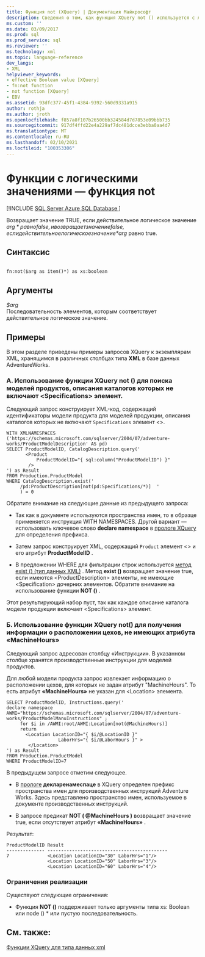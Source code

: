 ```yaml
---
title: Функция not (XQuery) | Документация Майкрософт
description: Сведения о том, как функция XQuery not () используется с логическими значениями.
ms.custom: ''
ms.date: 03/09/2017
ms.prod: sql
ms.prod_service: sql
ms.reviewer: ''
ms.technology: xml
ms.topic: language-reference
dev_langs:
- XML
helpviewer_keywords:
- effective Boolean value [XQuery]
- fn:not function
- not function [XQuery]
- EBV
ms.assetid: 93dfc377-45f1-4384-9392-560d9331a915
author: rothja
ms.author: jroth
ms.openlocfilehash: f857a8f107b26500bb324584d7d7853e09bbb735
ms.sourcegitcommit: 917df4ffd22e4a229af7dc481dcce3ebba0aa4d7
ms.translationtype: MT
ms.contentlocale: ru-RU
ms.lasthandoff: 02/10/2021
ms.locfileid: "100353306"
---
```

# <a name="functions-on-boolean-values---not-function"></a>Функции с логическими значениями — функция not 
[!INCLUDE [SQL Server Azure SQL Database ](../includes/applies-to-version/sqlserver.md)]

  Возвращает значение TRUE, если действительное логическое значение *$arg* равно false, и возвращает значение false, если действительное логическое значение *$arg* равно true.  
  
## <a name="syntax"></a>Синтаксис  
  
```  
  
fn:not($arg as item()*) as xs:boolean  
```  
  
## <a name="arguments"></a>Аргументы  
 *$arg*  
 Последовательность элементов, которым соответствует действительное логическое значение.  
  
## <a name="examples"></a>Примеры  
 В этом разделе приведены примеры запросов XQuery к экземплярам XML, хранящимся в различных столбцах типа **XML** в базе данных AdventureWorks.  
  
### <a name="a-using-the-not-xquery-function-to-find-product-models-whose-catalog-descriptions-do-not-include-the-specifications-element"></a>A. Использование функции XQuery not () для поиска моделей продуктов, описания каталогов которых не включают \<Specifications> элемент.  
 Следующий запрос конструирует XML-код, содержащий идентификаторы модели продукта для моделей продукции, описания каталогов которых не включают `Specifications` элемент <>.  
  
```  
WITH XMLNAMESPACES ('https://schemas.microsoft.com/sqlserver/2004/07/adventure-works/ProductModelDescription' AS pd)  
SELECT ProductModelID, CatalogDescription.query('  
       <Product   
           ProductModelID="{ sql:column("ProductModelID") }"  
        />  
') as Result  
FROM Production.ProductModel  
WHERE CatalogDescription.exist('  
     /pd:ProductDescription[not(pd:Specifications/*)]  '  
     ) = 0  
```  
  
 Обратите внимание на следующие данные из предыдущего запроса:  
  
-   Так как в документе используются пространства имен, то в образце применяется инструкция WITH NAMESPACES. Другой вариант — использовать ключевое слово **declare namespace** в [прологе XQuery](../xquery/modules-and-prologs-xquery-prolog.md) для определения префикса.  
  
-   Затем запрос конструирует XML, содержащий `Product` элемент <> и его атрибут **ProductModelID** .  
  
-   В предложении WHERE для фильтрации строк используется [метод exist () (тип данных XML)](../t-sql/xml/exist-method-xml-data-type.md) . Метод **exist ()** возвращает значение true, если имеются \<ProductDescription> элементы, не имеющие \<Specification> дочерних элементов. Обратите внимание на использование функции **NOT ()** .  
  
 Этот результирующий набор пуст, так как каждое описание каталога модели продукции включает \<Specifications> элемент.  
  
### <a name="b-using-the-not-xquery-function-to-retrieve-work-center-locations-that-do-not-have-a-machinehours-attribute"></a>Б. Использование функции XQuery not() для получения информации о расположении цехов, не имеющих атрибута «MachineHours»  
 Следующий запрос адресован столбцу «Инструкции». В указанном столбце хранятся производственные инструкции для моделей продуктов.  
  
 Для любой модели продукта запрос извлекает информацию о расположении цехов, для которых не задан атрибут "MachineHours". То есть атрибут **«MachineHours»** не указан для \<Location> элемента.  
  
```  
SELECT ProductModelID, Instructions.query('  
declare namespace AWMI="https://schemas.microsoft.com/sqlserver/2004/07/adventure-works/ProductModelManuInstructions" ;  
     for $i in /AWMI:root/AWMI:Location[not(@MachineHours)]  
     return  
       <Location LocationID="{ $i/@LocationID }"   
                   LaborHrs="{ $i/@LaborHours }" >  
        </Location>  
') as Result  
FROM Production.ProductModel  
WHERE ProductModelID=7   
```  
  
 В предыдущем запросе отметим следующее.  
  
-   В [прологе](../xquery/modules-and-prologs-xquery-prolog.md) **декларенамеспаце** в XQuery определен префикс пространства имен для производственных инструкций Adventure Works. Здесь представлено пространство имен, используемое в документе производственных инструкций.  
  
-   В запросе предикат **NOT ( @MachineHours )** возвращает значение true, если отсутствует атрибут **«MachineHours»** .  
  
 Результат:  
  
```  
ProductModelID Result   
-------------- --------------------------------------------  
7              <Location LocationID="30" LaborHrs="1"/>  
               <Location LocationID="50" LaborHrs="3"/>  
               <Location LocationID="60" LaborHrs="4"/>  
```  
  
### <a name="implementation-limitations"></a>Ограничения реализации  
 Существуют следующие ограничения:  
  
-   Функция **NOT ()** поддерживает только аргументы типа xs: Boolean или node () * или пустую последовательность.  
  
## <a name="see-also"></a>См. также:  
 [Функции XQuery для типа данных xml](../xquery/xquery-functions-against-the-xml-data-type.md)  
  
  
